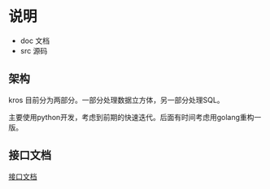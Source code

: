 # 说明

- doc 文档
- src 源码

## 架构

kros 目前分为两部分。一部分处理数据立方体，另一部分处理SQL。

主要使用python开发，考虑到前期的快速迭代。后面有时间考虑用golang重构一版。

## 接口文档
[接口文档](doc/api.md)